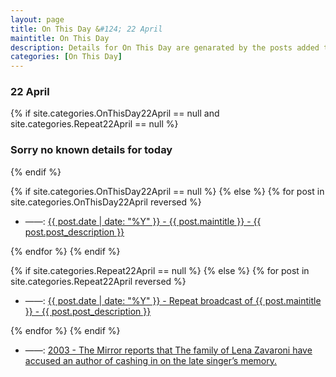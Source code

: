 ```yaml
---
layout: page
title: On This Day &#124; 22 April
maintitle: On This Day
description: Details for On This Day are genarated by the posts added to the website so the content is subject to changes/updates over time.
categories: [On This Day]
---
```


<h3>22 April</h3>

{% if site.categories.OnThisDay22April == null and site.categories.Repeat22April == null %}
  <h3>Sorry no known details for today</h3>
{% endif %}

{% if site.categories.OnThisDay22April == null %}
{% else %}
{% for post in site.categories.OnThisDay22April reversed %}
<ul>
<li> ——: <a href="{{ post.url }}">{{ post.date | date: "%Y" }} - {{ post.maintitle }} - {{ post.post_description }}</a></li>
</ul>
{% endfor %}
{% endif %}

{% if site.categories.Repeat22April == null %}
{% else %}
{% for post in site.categories.Repeat22April reversed %}
<ul>
<li> ——: <a href="{{ post.url }}">{{ post.date | date: "%Y" }} - Repeat broadcast of {{ post.maintitle }} - {{ post.post_description }}</a></li>
</ul>
{% endfor %}
{% endif %}

<ul>
<li> ——: <a href="/2003-04-07-personality/#mirror">2003 - The Mirror reports that The family of Lena Zavaroni have accused an author of cashing in on the late singer’s memory.</a></li>
</ul>

